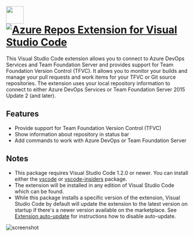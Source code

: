 # [<img src="https://cdn.jsdelivr.net/gh/pascalberger/chocolatey-packages@4979562f4aff867f0f0690570e6bc0547bc10b4c/icons/vscode-azurerepos.png" height="48" width="48" /> ![Azure Repos Extension for Visual Studio Code](https://img.shields.io/chocolatey/v/vscode-azurerepos.svg?label=vscode-azurerepos&style=for-the-badge)](https://chocolatey.org/packages/vscode-azurerepos)

This Visual Studio Code extension allows you to connect to Azure DevOps Services and Team Foundation Server and provides support for Team Foundation Version Control (TFVC). It allows you to monitor your builds and manage your pull requests and work items for your TFVC or Git source repositories. The extension uses your local repository information to connect to either Azure DevOps Services or Team Foundation Server 2015 Update 2 (and later).

## Features

* Provide support for Team Foundation Version Control (TFVC)
* Show information about repository in status bar
* Add commands to work with Azure DevOps or Team Foundation Server

## Notes

* This package requires Visual Studio Code 1.2.0 or newer.
  You can install either the [vscode](https://chocolatey.org/packages/vscode) or [vscode-insiders](https://chocolatey.org/packages/vscode-insiders) package.
* The extension will be installed in any edition of Visual Studio Code which can be found.
* While this package installs a specific version of the extension, Visual Studio Code by default will update the extension to the latest version on startup
  if there's a newer version available on the marketplace.
  See [Extension auto-update](https://code.visualstudio.com/docs/editor/extension-gallery#_extension-autoupdate) for instructions how to disable auto-update.

![screenshot](https://cdn.jsdelivr.net/gh/pascalberger/chocolatey-packages@4979562f4aff867f0f0690570e6bc0547bc10b4c/automatic/vscode-azurerepos/screenshot.png)
